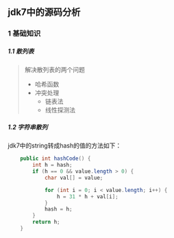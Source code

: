 ## jdk7中的源码分析 ##
### 1 基础知识 ###
##### 1.1 散列表 #####
> 解决散列表的两个问题
> + 哈希函数
> + 冲突处理
>   + 链表法
>   + 线性探测法

##### 1.2 字符串散列 #####
jdk7中的string转成hash的值的方法如下：
```Java
    public int hashCode() {
        int h = hash;
        if (h == 0 && value.length > 0) {
            char val[] = value;

            for (int i = 0; i < value.length; i++) {
                h = 31 * h + val[i];
            }
            hash = h;
        }
        return h;
    }
```
